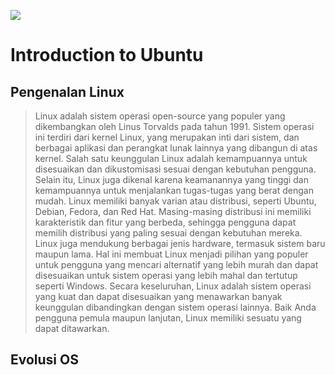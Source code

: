 ![](source/media/image3.png)

# Introduction to Ubuntu

## Pengenalan Linux
> Linux adalah sistem operasi open-source yang populer yang dikembangkan oleh Linus Torvalds pada tahun 1991. Sistem operasi ini terdiri dari kernel Linux, yang merupakan inti dari sistem, dan berbagai aplikasi dan perangkat lunak lainnya yang dibangun di atas kernel.
> Salah satu keunggulan Linux adalah kemampuannya untuk disesuaikan dan dikustomisasi sesuai dengan kebutuhan pengguna. Selain itu, Linux juga dikenal karena keamanannya yang tinggi dan kemampuannya untuk menjalankan tugas-tugas yang berat dengan mudah.
> Linux memiliki banyak varian atau distribusi, seperti Ubuntu, Debian, Fedora, dan Red Hat. Masing-masing distribusi ini memiliki karakteristik dan fitur yang berbeda, sehingga pengguna dapat memilih distribusi yang paling sesuai dengan kebutuhan mereka.
> Linux juga mendukung berbagai jenis hardware, termasuk sistem baru maupun lama. Hal ini membuat Linux menjadi pilihan yang populer untuk pengguna yang mencari alternatif yang lebih murah dan dapat disesuaikan untuk sistem operasi yang lebih mahal dan tertutup seperti Windows.
> Secara keseluruhan, Linux adalah sistem operasi yang kuat dan dapat disesuaikan yang menawarkan banyak keunggulan dibandingkan dengan sistem operasi lainnya. Baik Anda pengguna pemula maupun lanjutan, Linux memiliki sesuatu yang dapat ditawarkan.

## Evolusi OS